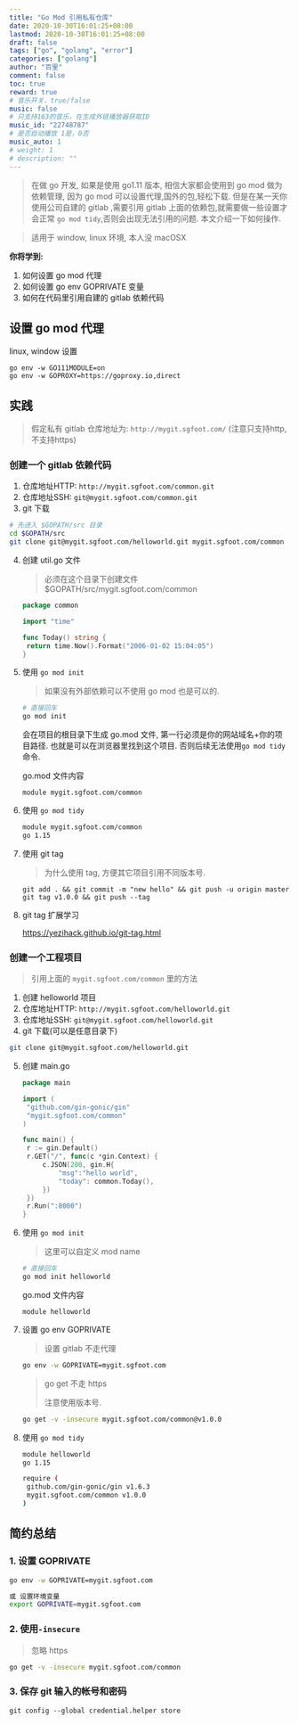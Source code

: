 ```yaml
---
title: "Go Mod 引用私有仓库"
date: 2020-10-30T16:01:25+08:00
lastmod: 2020-10-30T16:01:25+08:00
draft: false
tags: ["go", "golang", "error"]
categories: ["golang"]
author: "百里"
comment: false
toc: true
reward: true
# 音乐开关，true/false
music: false
# 只支持163的音乐，在生成外链播放器获取ID
music_id: "22748787"
# 是否自动播放 1是，0否
music_auto: 1
# weight: 1
# description: ""
---
```


> 在做 go 开发, 如果是使用 go1.11 版本, 相信大家都会使用到 go mod 做为依赖管理, 因为 go mod 可以设置代理,国外的包,轻松下载. 但是在某一天你使用公司自建的 gitlab ,需要引用 gitlab 上面的依赖包,就需要做一些设置才会正常 `go mod tidy`,否则会出现无法引用的问题. 本文介绍一下如何操作.

> 适用于 window, linux 环境, 本人没 macOSX

**你将学到:**

1. 如何设置 go mod 代理
2. 如何设置 go env GOPRIVATE 变量
3. 如何在代码里引用自建的 gitlab 依赖代码



## 设置 go mod 代理

linux, window 设置

```
go env -w GO111MODULE=on
go env -w GOPROXY=https://goproxy.io,direct
```



## 实践

> 假定私有 gitlab 仓库地址为: `http://mygit.sgfoot.com/`  (注意只支持http, 不支持https)

### 创建一个 gitlab 依赖代码

1. 仓库地址HTTP: `http://mygit.sgfoot.com/common.git`
2. 仓库地址SSH: `git@mygit.sgfoot.com/common.git`
3.  git 下载

```sh
# 先进入 $GOPATH/src 目录
cd $GOPATH/src 
git clone git@mygit.sgfoot.com/helloworld.git mygit.sgfoot.com/common
```

4. 创建 util.go 文件

   > 必须在这个目录下创建文件 $GOPATH/src/mygit.sgfoot.com/common

   ```go
   package common
   
   import "time"
   
   func Today() string {
   	return time.Now().Format("2006-01-02 15:04:05")
   }
   
   ```

5. 使用 `go mod init `

   > 如果没有外部依赖可以不使用 go mod 也是可以的.

   ```sh
   # 直接回车
   go mod init 
   ```

   会在项目的根目录下生成 go.mod 文件, 第一行必须是你的网站域名+你的项目路径. 也就是可以在浏览器里找到这个项目. 否则后续无法使用`go mod tidy`命令.

   go.mod 文件内容

   ```shell
   module mygit.sgfoot.com/common
   ```

6. 使用 `go mod tidy`

   ```sh
   module mygit.sgfoot.com/common
   go 1.15
   ```

7. 使用 git tag 

   > 为什么使用 tag, 方便其它项目引用不同版本号.

   ```
   git add . && git commit -m "new hello" && git push -u origin master
   git tag v1.0.0 && git push --tag
   ```

8. git tag 扩展学习

   https://yezihack.github.io/git-tag.html

### 创建一个工程项目

> 引用上面的 `mygit.sgfoot.com/common` 里的方法

1. 创建 helloworld 项目
1. 仓库地址HTTP: `http://mygit.sgfoot.com/helloworld.git`
2. 仓库地址SSH: `git@mygit.sgfoot.com/helloworld.git`
3.  git 下载(可以是任意目录下)

```sh
git clone git@mygit.sgfoot.com/helloworld.git
```

5. 创建 main.go 

   ```go
   package main
   
   import (
   	"github.com/gin-gonic/gin"
   	"mygit.sgfoot.com/common"
   )
   
   func main() {
   	r := gin.Default()
   	r.GET("/", func(c *gin.Context) {
   		c.JSON(200, gin.H{
   			"msg":"hello world",
   			"today": common.Today(),
   		})
   	})
   	r.Run(":8000")
   }
   ```

6. 使用 `go mod init `

   > 这里可以自定义 mod name

   ```sh
   # 直接回车
   go mod init helloworld
   ```

   go.mod 文件内容

   ```shell
   module helloworld
   ```

7. 设置 go env GOPRIVATE 

   > 设置 gitlab 不走代理

   ```sh
   go env -w GOPRIVATE=mygit.sgfoot.com
   ```

   > go get 不走 https
   >
   > 注意使用版本号.

   ```sh
   go get -v -insecure mygit.sgfoot.com/common@v1.0.0
   ```

   

8. 使用 `go mod tidy`

   ```sh
   module helloworld
   go 1.15
   
   require (
   	github.com/gin-gonic/gin v1.6.3
   	mygit.sgfoot.com/common v1.0.0
   )
   ```

## 简约总结

### 1. 设置 GOPRIVATE 

```sh
go env -w GOPRIVATE=mygit.sgfoot.com

或 设置环境变量
export GOPRIVATE=mygit.sgfoot.com
```

### 2. 使用`-insecure`

> 忽略 https

```sh
go get -v -insecure mygit.sgfoot.com/common
```

### 3. 保存 git 输入的帐号和密码

```shell
git config --global credential.helper store
```

